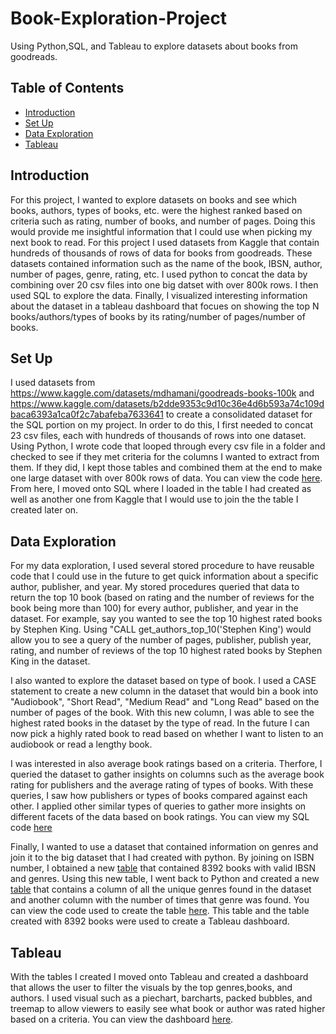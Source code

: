 # Book-Exploration-Project

Using Python,SQL, and Tableau to explore datasets about books from goodreads.

## Table of Contents
  - [Introduction](#Introduction)
  - [Set Up](#Set-Up)
  - [Data Exploration](#Data-Exploration)
  - [Tableau](#Tableau)

## Introduction
For this project, I wanted to explore datasets on books and see which books, authors, types of books, etc. were the highest ranked based on criteria such as rating, number of books, and 
number of pages. Doing this would provide me insightful information that I could use when picking my next book to read. For this project I used datasets from Kaggle that contain hundreds of thousands of rows of data for books from goodreads. These datasets contained information such as the name of the book, IBSN, author, number of pages, genre, rating, etc. I used python to concat the data by combining over 20 csv files into one big datset with over 800k rows. I then used SQL to explore the data. Finally, I visualized interesting information about the dataset in a tableau dashboard that focues on showing the top N books/authors/types of books by its rating/number of pages/number of books.

## Set Up
I used datasets from https://www.kaggle.com/datasets/mdhamani/goodreads-books-100k and https://www.kaggle.com/datasets/b2dde9353c9d10c36e4d6b593a74c109dbaca6393a1ca0f2c7abafeba7633641 to create a consolidated dataset for the SQL portion on my project. In order to do this, I first needed to concat 23 csv files, each with hundreds of thousands of rows into one dataset. Using Python, I wrote code that looped through every csv file in a folder and checked to see if they met criteria for the columns I wanted to extract from them. If they did, I kept those tables and combined them at the end to make one large dataset with over 800k rows of data. You can view the code [here](https://github.com/RandomGuy7179/Book-Exploration-Project/blob/main/csv_concat.ipynb). From here, I moved onto 
SQL where I loaded in the table I had created as well as another one from Kaggle that I would use to join the the table I created later on.

## Data Exploration
For my data exploration, I used several stored procedure to have reusable code that I could use in the future to get quick information about a specific author, publisher, and year. My stored procedures queried that data to return the top 10 book (based on rating and the number of reviews for the book being more than 100) for every author, publisher, and year in the dataset. For example, say you wanted to see the top  10 highest rated books by Stephen King. Using "CALL get_authors_top_10('Stephen King') would allow you to see a query of the number of pages, publisher, publish year, rating, and number of reviews of the top 10 highest rated books by Stephen King in the dataset.

  I also wanted to explore the dataset based on type of book. I used a CASE statement to create a new column in the dataset that would bin a book into "Audiobook", "Short Read", "Medium Read" and "Long Read" based on the number of pages of the book. With this new column, I was able to see the highest rated books in the dataset by the type of read. In the future I can now pick a highly rated book to read based on whether I want to listen to an audiobook or read a lengthy book.
  
  I was interested in also average book ratings based on a criteria. Therfore, I queried the dataset to gather insights on columns such as the average book rating for publishers and the average rating of types of books. With these queries, I saw how publishers or types of books compared against each other. I applied other similar types of queries to gather more insights on different facets of the data based on book ratings. You can view my SQL code [here](https://github.com/RandomGuy7179/Book-Exploration-Project/blob/main/Books.sql)
  
  Finally, I wanted to use a dataset that contained information on genres and join it to the big dataset that I had created with python. By joining on ISBN number, I obtained a new [table](https://github.com/RandomGuy7179/Book-Exploration-Project/blob/main/ISBN_only.xlsx) that contained 8392 books with valid IBSN and genres. Using this new table, I went back to Python and created a new [table](https://github.com/RandomGuy7179/Book-Exploration-Project/blob/main/genre_count.xlsx) that contains a column of all the unique genres found in the dataset and another column with the number of times that genre was found. You can view the code used to create the table [here](https://github.com/RandomGuy7179/Book-Exploration-Project/blob/main/data_prep_for_tableau.ipynb). This table and the table created with 8392 books were used to create a Tableau dashboard.

## Tableau

With the tables I created I moved onto Tableau and created a dashboard that allows the user to filter the visuals by the top genres,books, and authors. I used visual such as a piechart, barcharts, packed bubbles, and treemap to allow viewers to easily see what book or author was rated higher based on a criteria. You can view the dashboard [here](https://public.tableau.com/app/profile/hector.penado.jr/viz/BookDashboard_16825705155710/Dashboard1).
